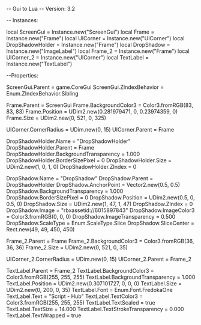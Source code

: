 -- Gui to Lua
-- Version: 3.2

-- Instances:

local ScreenGui = Instance.new("ScreenGui")
local Frame = Instance.new("Frame")
local UICorner = Instance.new("UICorner")
local DropShadowHolder = Instance.new("Frame")
local DropShadow = Instance.new("ImageLabel")
local Frame_2 = Instance.new("Frame")
local UICorner_2 = Instance.new("UICorner")
local TextLabel = Instance.new("TextLabel")

--Properties:

ScreenGui.Parent = game.CoreGui
ScreenGui.ZIndexBehavior = Enum.ZIndexBehavior.Sibling

Frame.Parent = ScreenGui
Frame.BackgroundColor3 = Color3.fromRGB(83, 83, 83)
Frame.Position = UDim2.new(0.281979471, 0, 0.23974359, 0)
Frame.Size = UDim2.new(0, 521, 0, 325)

UICorner.CornerRadius = UDim.new(0, 15)
UICorner.Parent = Frame

DropShadowHolder.Name = "DropShadowHolder"
DropShadowHolder.Parent = Frame
DropShadowHolder.BackgroundTransparency = 1.000
DropShadowHolder.BorderSizePixel = 0
DropShadowHolder.Size = UDim2.new(1, 0, 1, 0)
DropShadowHolder.ZIndex = 0

DropShadow.Name = "DropShadow"
DropShadow.Parent = DropShadowHolder
DropShadow.AnchorPoint = Vector2.new(0.5, 0.5)
DropShadow.BackgroundTransparency = 1.000
DropShadow.BorderSizePixel = 0
DropShadow.Position = UDim2.new(0.5, 0, 0.5, 0)
DropShadow.Size = UDim2.new(1, 47, 1, 47)
DropShadow.ZIndex = 0
DropShadow.Image = "rbxassetid://6015897843"
DropShadow.ImageColor3 = Color3.fromRGB(0, 0, 0)
DropShadow.ImageTransparency = 0.500
DropShadow.ScaleType = Enum.ScaleType.Slice
DropShadow.SliceCenter = Rect.new(49, 49, 450, 450)

Frame_2.Parent = Frame
Frame_2.BackgroundColor3 = Color3.fromRGB(36, 36, 36)
Frame_2.Size = UDim2.new(0, 521, 0, 35)

UICorner_2.CornerRadius = UDim.new(0, 15)
UICorner_2.Parent = Frame_2

TextLabel.Parent = Frame_2
TextLabel.BackgroundColor3 = Color3.fromRGB(255, 255, 255)
TextLabel.BackgroundTransparency = 1.000
TextLabel.Position = UDim2.new(0.307101727, 0, 0, 0)
TextLabel.Size = UDim2.new(0, 200, 0, 35)
TextLabel.Font = Enum.Font.FredokaOne
TextLabel.Text = "Script - Hub"
TextLabel.TextColor3 = Color3.fromRGB(255, 255, 255)
TextLabel.TextScaled = true
TextLabel.TextSize = 14.000
TextLabel.TextStrokeTransparency = 0.000
TextLabel.TextWrapped = true
